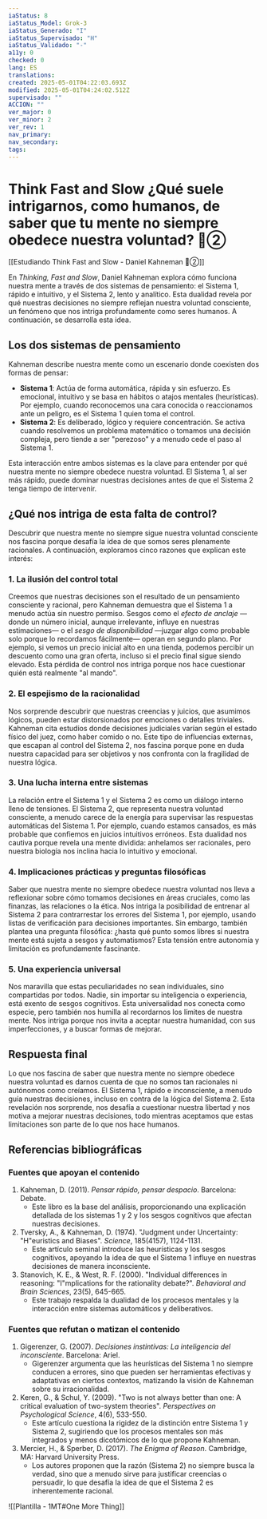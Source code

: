 ```yaml
---
iaStatus: 8
iaStatus_Model: Grok-3
iaStatus_Generado: "I"
iaStatus_Supervisado: "H"
iaStatus_Validado: "-"
a11y: 0
checked: 0
lang: ES
translations: 
created: 2025-05-01T04:22:03.693Z
modified: 2025-05-01T04:24:02.512Z
supervisado: ""
ACCION: ""
ver_major: 0
ver_minor: 2
ver_rev: 1
nav_primary: 
nav_secondary: 
tags:
---
```

# Think Fast and Slow ¿Qué suele intrigarnos, como humanos, de saber que tu mente no siempre obedece nuestra voluntad? 🔴②

[[Estudiando Think Fast and Slow - Daniel Kahneman 🔴②]]

En _Thinking, Fast and Slow_, Daniel Kahneman explora cómo funciona nuestra mente a través de dos sistemas de pensamiento: el Sistema 1, rápido e intuitivo, y el Sistema 2, lento y analítico. Esta dualidad revela por qué nuestras decisiones no siempre reflejan nuestra voluntad consciente, un fenómeno que nos intriga profundamente como seres humanos. A continuación, se desarrolla esta idea.
## Los dos sistemas de pensamiento

Kahneman describe nuestra mente como un escenario donde coexisten dos formas de pensar:

- **Sistema 1**: Actúa de forma automática, rápida y sin esfuerzo. Es emocional, intuitivo y se basa en hábitos o atajos mentales (heurísticas). Por ejemplo, cuando reconocemos una cara conocida o reaccionamos ante un peligro, es el Sistema 1 quien toma el control.
- **Sistema 2**: Es deliberado, lógico y requiere concentración. Se activa cuando resolvemos un problema matemático o tomamos una decisión compleja, pero tiende a ser "perezoso" y a menudo cede el paso al Sistema 1.

Esta interacción entre ambos sistemas es la clave para entender por qué nuestra mente no siempre obedece nuestra voluntad. El Sistema 1, al ser más rápido, puede dominar nuestras decisiones antes de que el Sistema 2 tenga tiempo de intervenir.

## ¿Qué nos intriga de esta falta de control?

Descubrir que nuestra mente no siempre sigue nuestra voluntad consciente nos fascina porque desafía la idea de que somos seres plenamente racionales. A continuación, exploramos cinco razones que explican este interés:

### 1. La ilusión del control total

Creemos que nuestras decisiones son el resultado de un pensamiento consciente y racional, pero Kahneman demuestra que el Sistema 1 a menudo actúa sin nuestro permiso. Sesgos como el _efecto de anclaje_ —donde un número inicial, aunque irrelevante, influye en nuestras estimaciones— o el _sesgo de disponibilidad_ —juzgar algo como probable solo porque lo recordamos fácilmente— operan en segundo plano. Por ejemplo, si vemos un precio inicial alto en una tienda, podemos percibir un descuento como una gran oferta, incluso si el precio final sigue siendo elevado. Esta pérdida de control nos intriga porque nos hace cuestionar quién está realmente "al mando".
### 2. El espejismo de la racionalidad

Nos sorprende descubrir que nuestras creencias y juicios, que asumimos lógicos, pueden estar distorsionados por emociones o detalles triviales. Kahneman cita estudios donde decisiones judiciales varían según el estado físico del juez, como haber comido o no. Este tipo de influencias externas, que escapan al control del Sistema 2, nos fascina porque pone en duda nuestra capacidad para ser objetivos y nos confronta con la fragilidad de nuestra lógica.

### 3. Una lucha interna entre sistemas

La relación entre el Sistema 1 y el Sistema 2 es como un diálogo interno lleno de tensiones. El Sistema 2, que representa nuestra voluntad consciente, a menudo carece de la energía para supervisar las respuestas automáticas del Sistema 1. Por ejemplo, cuando estamos cansados, es más probable que confiemos en juicios intuitivos erróneos. Esta dualidad nos cautiva porque revela una mente dividida: anhelamos ser racionales, pero nuestra biología nos inclina hacia lo intuitivo y emocional.

### 4. Implicaciones prácticas y preguntas filosóficas

Saber que nuestra mente no siempre obedece nuestra voluntad nos lleva a reflexionar sobre cómo tomamos decisiones en áreas cruciales, como las finanzas, las relaciones o la ética. Nos intriga la posibilidad de entrenar al Sistema 2 para contrarrestar los errores del Sistema 1, por ejemplo, usando listas de verificación para decisiones importantes. Sin embargo, también plantea una pregunta filosófica: ¿hasta qué punto somos libres si nuestra mente está sujeta a sesgos y automatismos? Esta tensión entre autonomía y limitación es profundamente fascinante.

### 5. Una experiencia universal

Nos maravilla que estas peculiaridades no sean individuales, sino compartidas por todos. Nadie, sin importar su inteligencia o experiencia, está exento de sesgos cognitivos. Esta universalidad nos conecta como especie, pero también nos humilla al recordarnos los límites de nuestra mente. Nos intriga porque nos invita a aceptar nuestra humanidad, con sus imperfecciones, y a buscar formas de mejorar.

## Respuesta final

Lo que nos fascina de saber que nuestra mente no siempre obedece nuestra voluntad es darnos cuenta de que no somos tan racionales ni autónomos como creíamos. El Sistema 1, rápido e inconsciente, a menudo guía nuestras decisiones, incluso en contra de la lógica del Sistema 2. Esta revelación nos sorprende, nos desafía a cuestionar nuestra libertad y nos motiva a mejorar nuestras decisiones, todo mientras aceptamos que estas limitaciones son parte de lo que nos hace humanos.

## Referencias bibliográficas

### Fuentes que apoyan el contenido

1. Kahneman, D. (2011). _Pensar rápido, pensar despacio_. Barcelona: Debate.
    - Este libro es la base del análisis, proporcionando una explicación detallada de los sistemas 1 y 2 y los sesgos cognitivos que afectan nuestras decisiones.
2. Tversky, A., & Kahneman, D. (1974). "Judgment under Uncertainty: "H"euristics and Biases". _Science_, 185(4157), 1124-1131.
    - Este artículo seminal introduce las heurísticas y los sesgos cognitivos, apoyando la idea de que el Sistema 1 influye en nuestras decisiones de manera inconsciente.
3. Stanovich, K. E., & West, R. F. (2000). "Individual differences in reasoning: "I"mplications for the rationality debate?". _Behavioral and Brain Sciences_, 23(5), 645-665.
    - Este trabajo respalda la dualidad de los procesos mentales y la interacción entre sistemas automáticos y deliberativos.

### Fuentes que refutan o matizan el contenido

1. Gigerenzer, G. (2007). _Decisiones instintivas: La inteligencia del inconsciente_. Barcelona: Ariel.
    - Gigerenzer argumenta que las heurísticas del Sistema 1 no siempre conducen a errores, sino que pueden ser herramientas efectivas y adaptativas en ciertos contextos, matizando la visión de Kahneman sobre su irracionalidad.
2. Keren, G., & Schul, Y. (2009). "Two is not always better than one: A critical evaluation of two-system theories". _Perspectives on Psychological Science_, 4(6), 533-550.
    - Este artículo cuestiona la rigidez de la distinción entre Sistema 1 y Sistema 2, sugiriendo que los procesos mentales son más integrados y menos dicotómicos de lo que propone Kahneman.
3. Mercier, H., & Sperber, D. (2017). _The Enigma of Reason_. Cambridge, MA: Harvard University Press.
    - Los autores proponen que la razón (Sistema 2) no siempre busca la verdad, sino que a menudo sirve para justificar creencias o persuadir, lo que desafía la idea de que el Sistema 2 es inherentemente racional.

![[Plantilla - 1MT#One More Thing]]